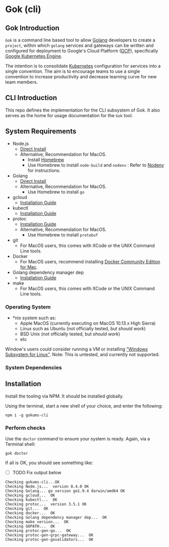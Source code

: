 # Gok (cli)

## Gok Introduction

`Gok` is a command line based tool to allow [Golang](https://golang.org) developers to create a `project`, within which `golang` services and gateways can be written and configured for deployment to Google's Cloud Platform ([GCP](https://cloud.google.com)), specifically [Google Kubernetes Engine](https://cloud.google.com/kubernetes-engine/).

The intention is to consolidate [Kubernetes](https://kubernetes.io) configuration for services into a single convention. The aim is to encourage teams to use a single convention to increase productivity and decrease learning curve for new team members.

## CLI Introduction

This repo defines the implementation for the CLI subsystem of Gok. It also serves as the home for usage documentation for the `Gok` tool.

## System Requirements

- Node.js
  - [Direct Install](https://nodejs.org/en/download/)
  - Alternative, Recommendation for MacOS.
    - Install [Homebrew](https://brew.sh)
    - Use Homebrew to install `node-build` and `nodenv` : Refer to [Nodenv](https://github.com/nodenv/nodenv) for instructions.
- Golang
  - [Direct Install](https://golang.org/dl/)
  - Alternative, Recommendation for MacOS.
    - Use Homebrew to install `go`
- gcloud
  - [Installation Guide](https://cloud.google.com/sdk/docs/#install_the_latest_cloud_tools_version_cloudsdk_current_version)
- kubectl
  - [Installation Guide](https://kubernetes.io/docs/tasks/tools/install-kubectl/)
- protoc
  - [Installation Guide](http://google.github.io/proto-lens/installing-protoc.html)
  - Alternative, Recommendation for MacOS.
    - Use Homebrew to install `protobuf`
- git
  - For MacOS users, this comes with XCode or the UNIX Command Line tools.
- Docker
  - For MacOS users, recommend installing [Docker Community Edition for Mac](https://store.docker.com/editions/community/docker-ce-desktop-mac).
- Golang dependency manager dep
  - [Installation Guide](https://github.com/golang/dep)
- make
  - For MacOS users, this comes with XCode or the UNIX Command Line tools.

### Operating System

- *nix system such as:
  - Apple MacOS (currently executing on MacOS 10.13.x High Sierra)
  - Linux such as Ubuntu (not officially tested, but *should work*)
  - BSD Unix (not officially tested, but *should work*)
  - etc

Window's users could consider running a VM or installing ["Windows Subsystem for Linux"](https://github.com/Microsoft/WSL).
Note: This is untested, and currently not supported.

### System Dependencies

## Installation

Install the tooling via NPM. It should be installed globally.

Using the terminal, start a new shell of your choice, and enter the following:

```shell
npm i -g gokums-cli
```

### Perform checks

Use the `doctor` command to ensure your system is ready.
Again, via a Terminal shell:

```shell
gok doctor
```

If all is OK, you should see something like:

- [ ] TODO Fix output below

```text
Checking gokums-cli...OK
Checking Node.js...  version 8.4.0 OK
Checking Golang... go version go1.9.4 darwin/amd64 OK
Checking gcloud...  OK
Checking kubectl...  OK
Checking protoc...  version 3.5.1 OK
Checking git...  OK
Checking docker...  OK
Checking Golang dependency manager dep...  OK
Checking make version...  OK
Checking GOPATH...  OK
Checking protoc-gen-go...  OK
Checking protoc-gen-grpc-gateway...  OK
Checking protoc-gen-govalidators...  OK
```